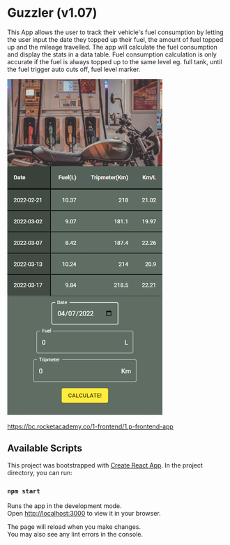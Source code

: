 # Guzzler (v1.07)

This App allows the user to track their vehicle's fuel consumption by letting the user input the date they topped up their fuel, the amount of fuel topped up and the mileage travelled. The app will calculate the fuel consumption and display the stats in a data table. Fuel consumption calculation is only accurate if the fuel is always topped up to the same level eg. full tank, until the fuel trigger auto cuts off, fuel level marker.

![Screenshot](Screenshot.png)

https://bc.rocketacademy.co/1-frontend/1.p-frontend-app

## Available Scripts

This project was bootstrapped with [Create React App](https://github.com/facebook/create-react-app). In the project directory, you can run:

### `npm start`

Runs the app in the development mode.\
Open [http://localhost:3000](http://localhost:3000) to view it in your browser.

The page will reload when you make changes.\
You may also see any lint errors in the console.
